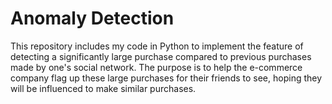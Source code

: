 # Anomaly Detection

This repository includes my code in Python to implement the feature of detecting a significantly large purchase compared to previous  purchases made by one's social network. The purpose is to help the e-commerce company flag up these large purchases for their friends to see, hoping they will be influenced to make similar purchases.

